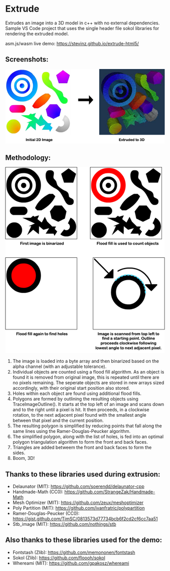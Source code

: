 # Extrude

Extrudes an image into a 3D model in c++ with no external dependencies. Sample VS Code project that uses the single header file sokol libraries for rendering the extruded model.

asm.js/wasm live demo: https://stevinz.github.io/extrude-html5/

## Screenshots:

<p align="center"><img src="images/extruded.png" /></p>

## Methodology:

<p align="center"><img src="images/method.png" /></p>

1. The image is loaded into a byte array and then binarized based on the alpha channel (with an adjustable tolerance). 
2. Individual objects are counted using a flood fill algorithm. As an object is found it is removed from original image, this is repeated until there are no pixels remaining. The seperate objects are stored in new arrays sized accordingly, with their original start position also stored.
3. Holes within each object are found using additional flood fills. 
4. Polygons are formed by outlining the resulting objects using TraceImageOutline(). It starts at the top left of an image and scans down and to the right until a pixel is hit. It then proceeds, in a clockwise rotation, to the next adjacent pixel found with the smallest angle between that pixel and the current position. 
5. The resulting polygon is simplified by reducing points that fall along the same lines using the Ramer-Douglas-Peucker algorithm. 
6. The simplified polygon, along with the list of holes, is fed into an optimal polygon triangulation algorithm to form the front and back faces. 
7. Triangles are added betweem the front and back faces to form the sides. 
8. Boom, 3D!

## Thanks to these libraries used during extrusion:

- Delaunator (MIT): https://github.com/soerendd/delaunator-cpp
- Handmade-Math (CC0): https://github.com/StrangeZak/Handmade-Math
- Mesh Optimizer (MIT): https://github.com/zeux/meshoptimizer 
- Poly Partition (MIT): https://github.com/ivanfratric/polypartition
- Ramer-Douglas-Peucker (CC0): https://gist.github.com/TimSC/0813573d77734bcb6f2cd2cf6cc7aa51
- Stb_image (MIT): https://github.com/nothings/stb

## Also thanks to these libraries used for the demo:

- Fontstash (Zlib): https://github.com/memononen/fontstash
- Sokol (Zlib): https://github.com/floooh/sokol
- Whereami (MIT): https://github.com/gpakosz/whereami